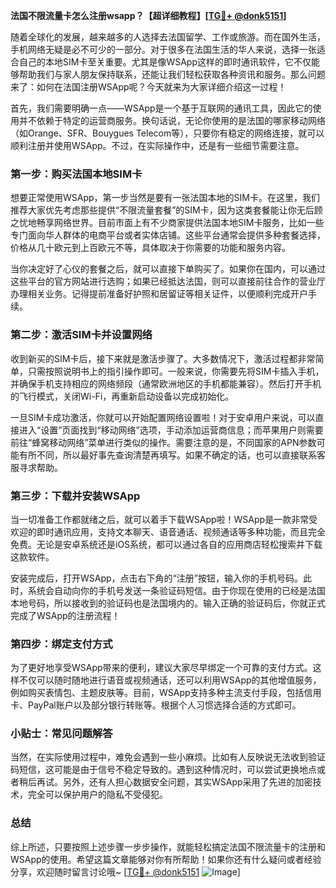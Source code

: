 **法国不限流量卡怎么注册wsapp？【超详细教程】[[TG💪+ @donk5151](https://t.me/s/donk5151)]**

随着全球化的发展，越来越多的人选择去法国留学、工作或旅游。而在国外生活，手机网络无疑是必不可少的一部分。对于很多在法国生活的华人来说，选择一张适合自己的本地SIM卡至关重要。尤其是像WSApp这样的即时通讯软件，它不仅能够帮助我们与家人朋友保持联系，还能让我们轻松获取各种资讯和服务。那么问题来了：如何在法国注册WSApp呢？今天就来为大家详细介绍这一过程！

首先，我们需要明确一点——WSApp是一个基于互联网的通讯工具，因此它的使用并不依赖于特定的运营商服务。换句话说，无论你使用的是法国的哪家移动网络（如Orange、SFR、Bouygues Telecom等），只要你有稳定的网络连接，就可以顺利注册并使用WSApp。不过，在实际操作中，还是有一些细节需要注意。

### 第一步：购买法国本地SIM卡

想要正常使用WSApp，第一步当然是要有一张法国本地的SIM卡。在这里，我们推荐大家优先考虑那些提供“不限流量套餐”的SIM卡，因为这类套餐能让你无后顾之忧地畅享网络世界。目前市面上有不少商家提供法国本地SIM卡服务，比如一些专门面向华人群体的电商平台或者实体店铺。这些平台通常会提供多种套餐选择，价格从几十欧元到上百欧元不等，具体取决于你需要的功能和服务内容。

当你决定好了心仪的套餐之后，就可以直接下单购买了。如果你在国内，可以通过这些平台的官方网站进行选购；如果已经抵达法国，则可以直接前往合作的营业厅办理相关业务。记得提前准备好护照和居留证等相关证件，以便顺利完成开户手续。

### 第二步：激活SIM卡并设置网络

收到新买的SIM卡后，接下来就是激活步骤了。大多数情况下，激活过程都非常简单，只需按照说明书上的指引操作即可。一般来说，你需要先将SIM卡插入手机，并确保手机支持相应的网络频段（通常欧洲地区的手机都能兼容）。然后打开手机的飞行模式，关闭Wi-Fi，再重新启动设备以完成初始化。

一旦SIM卡成功激活，你就可以开始配置网络设置啦！对于安卓用户来说，可以直接进入“设置”页面找到“移动网络”选项，手动添加运营商信息；而苹果用户则需要前往“蜂窝移动网络”菜单进行类似的操作。需要注意的是，不同国家的APN参数可能有所不同，所以最好事先查询清楚再填写。如果不确定的话，也可以直接联系客服寻求帮助。

### 第三步：下载并安装WSApp

当一切准备工作都就绪之后，就可以着手下载WSApp啦！WSApp是一款非常受欢迎的即时通讯应用，支持文本聊天、语音通话、视频通话等多种功能，而且完全免费。无论是安卓系统还是iOS系统，都可以通过各自的应用商店轻松搜索并下载这款软件。

安装完成后，打开WSApp，点击右下角的“注册”按钮，输入你的手机号码。此时，系统会自动向你的手机号发送一条验证码短信。由于你现在使用的已经是法国本地号码，所以接收到的验证码也是法国境内的。输入正确的验证码后，你就正式完成了WSApp的注册流程！

### 第四步：绑定支付方式

为了更好地享受WSApp带来的便利，建议大家尽早绑定一个可靠的支付方式。这样不仅可以随时随地进行语音或视频通话，还可以利用WSApp的其他增值服务，例如购买表情包、主题皮肤等。目前，WSApp支持多种主流支付手段，包括信用卡、PayPal账户以及部分银行转账等。根据个人习惯选择合适的方式即可。

### 小贴士：常见问题解答

当然，在实际使用过程中，难免会遇到一些小麻烦。比如有人反映说无法收到验证码短信，这可能是由于信号不稳定导致的。遇到这种情况时，可以尝试更换地点或者稍后再试。另外，还有人担心数据安全问题，其实WSApp采用了先进的加密技术，完全可以保护用户的隐私不受侵犯。

### 总结

综上所述，只要按照上述步骤一步步操作，就能轻松搞定法国不限流量卡的注册和WSApp的使用。希望这篇文章能够对你有所帮助！如果你还有什么疑问或者经验分享，欢迎随时留言讨论哦~ [[TG💪+ @donk5151](https://t.me/s/donk5151) ![Image](https://i.postimg.cc/rwNCRYN7/Snipaste-2025-04-30-17-27-05.png)]
